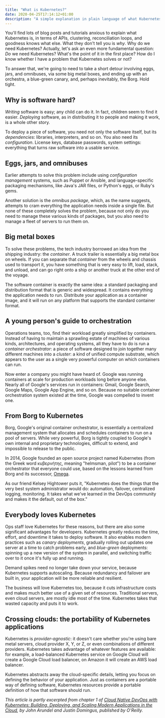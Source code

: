 ```yaml
---
title: "What is Kubernetes?"
date: 2020-04-25T17:14:12+01:00
description: "A simple explanation in plain language of what Kubernetes is, what it does, what problems it solves, and why it matters. At last!"
---
```

You'll find lots of blog posts and tutorials anxious to explain what Kubernetes is, in terms of APIs, clustering, reconciliation loops, and goodness knows what else. What they don't tell you is _why_. Why do we need Kubernetes? Actually, let's ask an even more fundamental question: _Do_ we need Kubernetes? What's the point of it in the first place? How do I know whether I have a problem that Kubernetes solves or not?

To answer that, we're going to need to take a short detour involving eggs, jars, and omnibuses, via some big metal boxes, and ending up with an orchestra, a blue-green canary, and, perhaps inevitably, the Borg. Hold tight.

<!--more-->

## Why is software hard?

_Writing_ software is easy; any child can do it. In fact, children seem to find it easier. _Deploying_ software, as in distributing it to people and making it work, is a whole other story.

To deploy a piece of software, you need not only the software itself, but its _dependencies_: libraries, interpreters, and so on. You also need its _configuration_. License keys, database passwords, system settings: everything that turns raw software into a usable service.

## Eggs, jars, and omnibuses

Earlier attempts to solve this problem include using _configuration management_ systems, such as Puppet or Ansible, and language-specific packaging mechanisms, like Java's JAR files, or Python's eggs, or Ruby's gems.

Another solution is the _omnibus package_, which, as the name suggests, attempts to cram everything the application needs inside a single file. But none of these completely solves the problem, because not only do you need to manage these various kinds of packages, but you also need to manage a fleet of servers to run them on.

## Big metal boxes

To solve these problems, the tech industry borrowed an idea from the shipping industry: the _container_. A truck trailer is essentially a big metal box on wheels. If you can separate that _container_ from the wheels and chassis used to transport it, you have something that is very easy to lift, load, stack, and unload, and can go right onto a ship or another truck at the other end of the voyage.

The software container is exactly the same idea: a standard packaging and distribution format that is generic and widespread. It contains everything the application needs to run. Distribute your application as a container image, and it will run on any platform that supports the standard container format.

## A young person's guide to orchestration

Operations teams, too, find their workload greatly simplified by containers. Instead of having to maintain a sprawling estate of machines of various kinds, architectures, and operating systems, all they have to do is run a _container orchestrator_: a piece of software designed to join together many different machines into a _cluster_: a kind of unified compute substrate, which appears to the user as a single very powerful computer on which containers can run.

Now enter a company you might have heard of. Google was running containers at scale for production workloads long before anyone else. Nearly all of Google's services run in containers: Gmail, Google Search, Google Maps, Google App Engine, and so on. Because no suitable container orchestration system existed at the time, Google was compelled to invent one.

## From Borg to Kubernetes

Borg, Google's original container orchestrator, is essentially a centralized management system that allocates and schedules containers to run on a pool of servers. While very powerful, Borg is tightly coupled to Google's own internal and proprietary technologies, difficult to extend, and impossible to release to the public.

In 2014, Google founded an open source project named Kubernetes (from the Greek word κυβερνήτης, meaning "helmsman, pilot") to be a container orchestrator that everyone could use, based on the lessons learned from Borg and its successor, [Omega](https://ai.google/research/pubs/pub41684.pdf).

As our friend Kelsey Hightower puts it, "Kubernetes does the things that the very best system administrator would do: automation, failover, centralized logging, monitoring. It takes what we've learned in the DevOps community and makes it the default, out of the box."

## Everybody loves Kubernetes

Ops staff love Kubernetes for these reasons, but there are also some significant advantages for developers. Kubernetes greatly reduces the time, effort, and downtime it takes to deploy software. It also enables modern practices such as _canary deployments_, gradually rolling out updates one server at a time to catch problems early, and _blue-green_ deployments: spinning up a new version of the system in parallel, and switching traffic over to it once it's fully up and running.

Demand spikes need no longer take down your service, because Kubernetes supports autoscaling. Because redundancy and failover are built in, your application will be more reliable and resilient.

The business will love Kubernetes too, because it cuts infrastructure costs and makes much better use of a given set of resources. Traditional servers, even cloud servers, are mostly idle most of the time. Kubernetes takes that wasted capacity and puts it to work.

## Crossing clouds: the portability of Kubernetes applications

Kubernetes is _provider-agnostic_: it doesn't care whether you're using bare metal servers, cloud provider X, Y, or Z, or even combinations of different providers. Kubernetes takes advantage of whatever features are available: for example, a load-balanced Kubernetes service on Google Cloud will create a Google Cloud load balancer, on Amazon it will create an AWS load balancer.

Kubernetes abstracts away the cloud-specific details, letting you focus on defining the behavior of your application. Just as containers are a portable way of defining software, Kubernetes resources provide a portable definition of how that software should run.

_This article is partly excerpted from chapter 1 of [Cloud Native DevOps with Kubernetes: Building, Deploying, and Scaling Modern Applications in the Cloud](https://amzn.to/2PEPTjc), by John Arundel and Justin Domingus, published by O'Reilly._